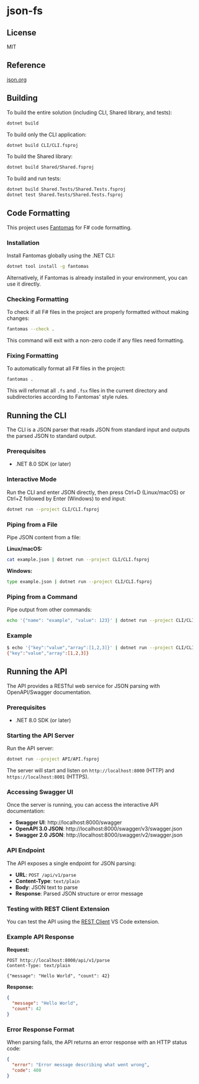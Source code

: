 # json-fs

## License

MIT

## Reference

[json.org](http://json.org)

## Building

To build the entire solution (including CLI, Shared library, and tests):

```bash
dotnet build
```

To build only the CLI application:

```bash
dotnet build CLI/CLI.fsproj
```

To build the Shared library:

```bash
dotnet build Shared/Shared.fsproj
```

To build and run tests:

```bash
dotnet build Shared.Tests/Shared.Tests.fsproj
dotnet test Shared.Tests/Shared.Tests.fsproj
```

## Code Formatting

This project uses [Fantomas](https://github.com/fsprojects/fantomas) for F# code formatting.

### Installation

Install Fantomas globally using the .NET CLI:

```bash
dotnet tool install -g fantomas
```

Alternatively, if Fantomas is already installed in your environment, you can use it directly.

### Checking Formatting

To check if all F# files in the project are properly formatted without making changes:

```bash
fantomas --check .
```

This command will exit with a non-zero code if any files need formatting.

### Fixing Formatting

To automatically format all F# files in the project:

```bash
fantomas .
```

This will reformat all `.fs` and `.fsx` files in the current directory and subdirectories according to Fantomas' style rules.

## Running the CLI

The CLI is a JSON parser that reads JSON from standard input and outputs the parsed JSON to standard output.

### Prerequisites

- .NET 8.0 SDK (or later)

### Interactive Mode

Run the CLI and enter JSON directly, then press Ctrl+D (Linux/macOS) or Ctrl+Z followed by Enter (Windows) to end input:

```bash
dotnet run --project CLI/CLI.fsproj
```

### Piping from a File

Pipe JSON content from a file:

**Linux/macOS:**

```bash
cat example.json | dotnet run --project CLI/CLI.fsproj
```

**Windows:**

```bash
type example.json | dotnet run --project CLI/CLI.fsproj
```

### Piping from a Command

Pipe output from other commands:

```bash
echo '{"name": "example", "value": 123}' | dotnet run --project CLI/CLI.fsproj
```

### Example

```bash
$ echo '{"key":"value","array":[1,2,3]}' | dotnet run --project CLI/CLI.fsproj
{"key":"value","array":[1,2,3]}
```

## Running the API

The API provides a RESTful web service for JSON parsing with OpenAPI/Swagger documentation.

### Prerequisites

- .NET 8.0 SDK (or later)

### Starting the API Server

Run the API server:

```bash
dotnet run --project API/API.fsproj
```

The server will start and listen on `http://localhost:8000` (HTTP) and `https://localhost:8001` (HTTPS).

### Accessing Swagger UI

Once the server is running, you can access the interactive API documentation:

- **Swagger UI**: http://localhost:8000/swagger
- **OpenAPI 3.0 JSON**: http://localhost:8000/swagger/v3/swagger.json
- **Swagger 2.0 JSON**: http://localhost:8000/swagger/v2/swagger.json

### API Endpoint

The API exposes a single endpoint for JSON parsing:

- **URL**: `POST /api/v1/parse`
- **Content-Type**: `text/plain`
- **Body**: JSON text to parse
- **Response**: Parsed JSON structure or error message

### Testing with REST Client Extension

You can test the API using the [REST Client](https://marketplace.visualstudio.com/items?itemName=humao.rest-client) VS Code extension.

### Example API Response

**Request:**

```http
POST http://localhost:8000/api/v1/parse
Content-Type: text/plain

{"message": "Hello World", "count": 42}
```

**Response:**

```json
{
  "message": "Hello World",
  "count": 42
}
```

### Error Response Format

When parsing fails, the API returns an error response with an HTTP status code:

```json
{
  "error": "Error message describing what went wrong",
  "code": 400
}
```
